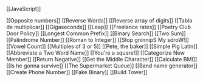 [[JavaScript]]

[[Opposite numbers]]
[[Reverse Words]]
[[Reverse array of digits]]
[[Tabla de multiplicar]]
[[Gigaseconds]]
[[Leap]]
[[Freelance rates]]
[[Poetry Club Door Policy]]
[[Longest Common Prefix]]
[[Binary Search]]
[[Two Sum]]
[[Palindrome Number]]
[[Roman to Integer]]
[[Stop gninnipS My sdroW!]]
[[Vowel Count]]
[[Multiples of 3 or 5]]
[[Pete, the baker]]
[[Simple Pig Latin]]
[[Abbreviate a Two Word Name]]
[[You're a square!]]
[[Categorize New Member]]
[[Return Negative]]
[[Get the Middle Character]]
[[Calculate BMI]]
[[Is he gonna survive]]
[[The Supermarket Queue]]
[[Band name generator]]
[[Create Phone Number]]
[[Fake Binary]]
[[Build Tower]]
